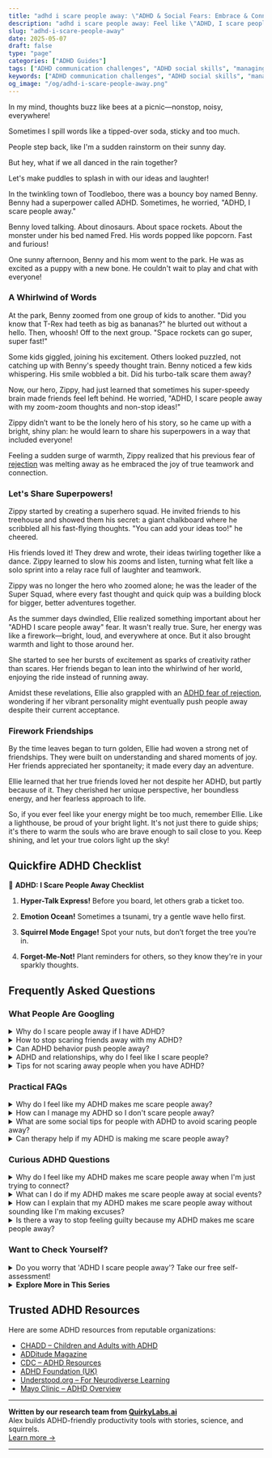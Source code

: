 ```yaml
---
title: "adhd i scare people away: \"ADHD & Social Fears: Embrace & Connect Without Scaring Away!\""
description: "adhd i scare people away: Feel like \"ADHD, I scare people away\"? Dive into our blog where we turn fears into shared laughter and understanding. Here, you're not alone but celebrated!"
slug: "adhd-i-scare-people-away"
date: 2025-05-07
draft: false
type: "page"
categories: ["ADHD Guides"]
tags: ["ADHD communication challenges", "ADHD social skills", "managing ADHD relationships", "ADHD and making friends", "coping with ADHD symptoms", "ADHD emotional regulation", "ADHD adult experiences"]
keywords: ["ADHD communication challenges", "ADHD social skills", "managing ADHD relationships", "ADHD and making friends", "coping with ADHD symptoms", "ADHD emotional regulation", "ADHD adult experiences"]
og_image: "/og/adhd-i-scare-people-away.png"
---
```


In my mind, thoughts buzz like bees at a picnic—nonstop, noisy, everywhere!

Sometimes I spill words like a tipped-over soda, sticky and too much.

People step back, like I'm a sudden rainstorm on their sunny day.

But hey, what if we all danced in the rain together?

Let's make puddles to splash in with our ideas and laughter!

In the twinkling town of Toodleboo, there was a bouncy boy named Benny. Benny had a superpower called ADHD. Sometimes, he worried, "ADHD, I scare people away."

Benny loved talking. About dinosaurs. About space rockets. About the monster under his bed named Fred. His words popped like popcorn. Fast and furious!

One sunny afternoon, Benny and his mom went to the park. He was as excited as a puppy with a new bone. He couldn't wait to play and chat with everyone!

### A Whirlwind of Words

At the park, Benny zoomed from one group of kids to another. "Did you know that T-Rex had teeth as big as bananas?" he blurted out without a hello. Then, whoosh! Off to the next group. "Space rockets can go super, super fast!"

Some kids giggled, joining his excitement. Others looked puzzled, not catching up with Benny's speedy thought train. Benny noticed a few kids whispering. His smile wobbled a bit. Did his turbo-talk scare them away?

Now, our hero, Zippy, had just learned that sometimes his super-speedy brain made friends feel left behind. He worried, "ADHD, I scare people away with my zoom-zoom thoughts and non-stop ideas!"

Zippy didn’t want to be the lonely hero of his story, so he came up with a bright, shiny plan: he would learn to share his superpowers in a way that included everyone!

Feeling a sudden surge of warmth, Zippy realized that his previous fear of [rejection](/pages/adhd-fear-of-rejection/) was melting away as he embraced the joy of true teamwork and connection.

### Let's Share Superpowers!

Zippy started by creating a superhero squad. He invited friends to his treehouse and showed them his secret: a giant chalkboard where he scribbled all his fast-flying thoughts. "You can add your ideas too!" he cheered.

His friends loved it! They drew and wrote, their ideas twirling together like a dance. Zippy learned to slow his zooms and listen, turning what felt like a solo sprint into a relay race full of laughter and teamwork.

Zippy was no longer the hero who zoomed alone; he was the leader of the Super Squad, where every fast thought and quick quip was a building block for bigger, better adventures together.

As the summer days dwindled, Ellie realized something important about her "ADHD I scare people away" fear. It wasn't really true. Sure, her energy was like a firework—bright, loud, and everywhere at once. But it also brought warmth and light to those around her.

She started to see her bursts of excitement as sparks of creativity rather than scares. Her friends began to lean into the whirlwind of her world, enjoying the ride instead of running away.

Amidst these revelations, Ellie also grappled with an [ADHD fear of rejection](/pages/adhd-fear-of-rejection/), wondering if her vibrant personality might eventually push people away despite their current acceptance.

### Firework Friendships

By the time leaves began to turn golden, Ellie had woven a strong net of friendships. They were built on understanding and shared moments of joy. Her friends appreciated her spontaneity; it made every day an adventure.

Ellie learned that her true friends loved her not despite her ADHD, but partly because of it. They cherished her unique perspective, her boundless energy, and her fearless approach to life.

So, if you ever feel like your energy might be too much, remember Ellie. Like a lighthouse, be proud of your bright light. It's not just there to guide ships; it's there to warm the souls who are brave enough to sail close to you. Keep shining, and let your true colors light up the sky!

## Quickfire ADHD Checklist

🚀 **ADHD: I Scare People Away Checklist**

1. **Hyper-Talk Express!** Before you board, let others grab a ticket too.
   
2. **Emotion Ocean!** Sometimes a tsunami, try a gentle wave hello first.

3. **Squirrel Mode Engage!** Spot your nuts, but don’t forget the tree you’re in.

4. **Forget-Me-Not!** Plant reminders for others, so they know they're in your sparkly thoughts.

## Frequently Asked Questions



### What People Are Googling

<details><summary>Why do I scare people away if I have ADHD?</summary><p>First off, it’s important to remember that you’re not alone in feeling this way, and it’s okay to feel concerned about your interactions. Sometimes, the energetic, enthusiastic, and spontaneous traits of ADHD might overwhelm people who aren't used to that level of intensity. It's not a reflection of your worth or character. One helpful approach could be to find a balance in conversations, allowing room for others to share and express themselves. This can create a more harmonious exchange, fostering better understanding and connections.</p></details>
<details><summary>How to stop scaring friends away with my ADHD?</summary><p>It can be really tough feeling like your ADHD might be impacting your friendships, but remember, you're not alone in this feeling. A good start is to openly communicate with your friends about your ADHD. Let them know how it might affect your interactions, like sometimes being forgetful or interrupting during conversations, and reassure them that these aren't reflections of your feelings towards them. Also, ask them how they feel and what they need from you in your friendship. This kind of open dialogue can help build understanding and strengthen your relationships.</p></details>
<details><summary>Can ADHD behavior push people away?</summary><p>Absolutely, it's understandable to wonder about this. ADHD can sometimes affect behavior in ways that might be challenging for others to understand, like interrupting during conversations or being a bit forgetful. Remember, though, that everyone has quirks and behaviors that can be puzzling to others. The key is communication and understanding—it's important to explain how ADHD plays a role in your life and to find supportive friends who appreciate your unique qualities and are willing to grow alongside you.</p></details>
<details><summary>ADHD and relationships, why do I feel like I scare people?</summary><p>It's not uncommon for folks with ADHD to worry about how their traits might impact relationships. Remember, your vibrant energy, creativity, and spontaneity are some of your greatest gifts! However, sometimes the intensity and variability of emotions associated with ADHD, along with challenges like impulsivity or distractibility, might feel overwhelming to others who aren't as familiar with ADHD. Communication is key — openly discussing your feelings and experiences can help bridge understanding and build stronger, more empathetic connections. Remember, the right people will cherish your unique qualities and grow alongside you.</p></details>
<details><summary>Tips for not scaring away people when you have ADHD?</summary><p>It's wonderful that you're thinking about your interactions with others! One helpful tip is to practice active listening. This means really focusing on what the other person is saying, perhaps nodding or giving small verbal cues like "mm-hmm" or "I see" to show you're engaged. It can also be useful to share about your ADHD when you feel comfortable, as this can help others understand your unique communication style. Lastly, remember that everyone has their quirks and challenges—being open and genuine about yours can actually draw people closer rather than push them away.</p></details>



### Practical FAQs

<details><summary>Why do I feel like my ADHD makes me scare people away?</summary><p>Feeling like your ADHD traits might scare people away can be really tough, but remember, you're not alone in this feeling. ADHD can sometimes make social interactions more challenging due to impulsivity, high energy, or difficulty following social cues, which might not always align with everyone's expectations. It's important to remember that your unique qualities also make you wonderfully engaging, creative, and sincere. Embracing your authentic self, while working on communication skills, can help build more understanding and stronger connections with others. Keep being you – the right people will cherish your vibrancy and your spirit!</p></details>
<details><summary>How can I manage my ADHD so I don't scare people away?</summary><p>It's really thoughtful of you to consider how your ADHD might affect your relationships with others. Remember, managing ADHD is about finding strategies that work for you, not changing who you are. Start by clearly communicating your needs and the ways ADHD influences your behavior to those around you; this can help them understand you better. Additionally, creating routines and using tools like reminders and lists can help you stay on track in social interactions. Most importantly, surround yourself with people who appreciate your unique qualities and support your growth.</p></details>
<details><summary>What are some social tips for people with ADHD to avoid scaring people away?</summary><p>Navigating social interactions can feel a bit daunting, but remember, your vibrant personality is also a gift! To foster comfortable connections, consider practicing active listening. This means really focusing on what the other person is saying, rather than preparing your next thought or response. It can also help to pace yourself in conversations—allowing pauses and taking turns can create a more relaxed dialogue. And always, a little empathy goes a long way; showing genuine interest in others' thoughts and feelings can make them feel valued and draw them closer, rather than pushing them away.</p></details>
<details><summary>Can therapy help if my ADHD is making me scare people away?</summary><p>Absolutely, therapy can be a very supportive resource when you're finding that your ADHD might be impacting your social interactions. A therapist who understands ADHD can help you explore the ways in which your behaviors might be misunderstood by others, and work with you to develop strategies to communicate more effectively. They can also assist you in building on your strengths, helping you to forge connections that feel rewarding and stable. Remember, seeking help is a brave and proactive step towards understanding yourself better and improving your relationships.</p></details>



### Curious ADHD Questions

<details><summary>Why do I feel like my ADHD makes me scare people away when I'm just trying to connect?</summary><p>It's really common to feel this way, and you're not alone in this experience. Sometimes, the ways ADHD can affect our communication — like talking a lot, jumping from topic to topic, or accidentally interrupting — might overwhelm others who aren't used to it. Remember, your enthusiasm and unique perspective are also part of what makes you wonderful to be around. It might help to share a bit about how your ADHD influences your communication style, as understanding can really bridge connections.</p></details>
<details><summary>What can I do if my ADHD makes me scare people away at social events?</summary><p>It’s completely understandable to feel this way, and you’re not alone in these experiences. One helpful strategy is to focus on smaller, more manageable group settings where you can engage more deeply with a few people at a time. This gives you the opportunity to form a connection and express yourself without the overwhelming buzz of larger groups. Additionally, rehearsing a few conversation starters or topics beforehand can ease the pressure and help you feel more prepared and confident in social situations. Remember, your unique perspective and energy are valuable, and finding the right space to share them will also allow others to see that too.</p></details>
<details><summary>How can I explain that my ADHD makes me scare people away without sounding like I'm making excuses?</summary><p>Absolutely, it’s so important to communicate your experiences authentically! When explaining how ADHD impacts your social interactions, try framing it as sharing information about yourself rather than making excuses. You might say something like, "I've noticed that sometimes my ADHD can make my responses seem abrupt or disconnected, and I really value our relationship, so I wanted to share that with you." This way, you're being open and allowing the other person to understand your perspective better, which can really strengthen your connections. Remember, most people appreciate honesty and will likely value your sincerity and the effort you're making in sharing your experiences.</p></details>
<details><summary>Is there a way to stop feeling guilty because my ADHD makes me scare people away?</summary><p>Absolutely, it's common for feelings of guilt to surface when you're managing ADHD and its impact on your relationships. Remember, ADHD includes challenges with impulsivity and social cues, which aren't your fault. A great step is to openly communicate with those around you about your ADHD; this can help them understand your actions better and foster empathy. Also, consider working with a therapist or coach who specializes in ADHD to develop strategies that enhance your social interactions and boost your confidence. These steps can really help in reducing guilt and improving your relationships.</p></details>



### Want to Check Yourself?

<details><summary>Do you worry that 'ADHD I scare people away'? Take our free self-assessment!</summary><p>Absolutely, it's quite common to worry about how ADHD might impact our social interactions, and you're definitely not alone in feeling this way. Our free self-assessment is a great tool to help you understand your experiences and how they might be affecting your relationships. It's designed to be a gentle guide to help you explore your social habits and patterns. Remember, every step you take is a part of learning more about yourself and growing—all in your own unique way.</p></details>

<script type="application/ld+json">
{
  "@context": "https://schema.org",
  "@type": "FAQPage",
  "mainEntity": [
    {
      "@type": "Question",
      "name": "Why do I scare people away if I have ADHD?",
      "acceptedAnswer": {
        "@type": "Answer",
        "text": "First off, it\u2019s important to remember that you\u2019re not alone in feeling this way, and it\u2019s okay to feel concerned about your interactions. Sometimes, the energetic, enthusiastic, and spontaneous traits of ADHD might overwhelm people who aren't used to that level of intensity. It's not a reflection of your worth or character. One helpful approach could be to find a balance in conversations, allowing room for others to share and express themselves. This can create a more harmonious exchange, fostering better understanding and connections."
      }
    },
    {
      "@type": "Question",
      "name": "How to stop scaring friends away with my ADHD?",
      "acceptedAnswer": {
        "@type": "Answer",
        "text": "It can be really tough feeling like your ADHD might be impacting your friendships, but remember, you're not alone in this feeling. A good start is to openly communicate with your friends about your ADHD. Let them know how it might affect your interactions, like sometimes being forgetful or interrupting during conversations, and reassure them that these aren't reflections of your feelings towards them. Also, ask them how they feel and what they need from you in your friendship. This kind of open dialogue can help build understanding and strengthen your relationships."
      }
    },
    {
      "@type": "Question",
      "name": "Can ADHD behavior push people away?",
      "acceptedAnswer": {
        "@type": "Answer",
        "text": "Absolutely, it's understandable to wonder about this. ADHD can sometimes affect behavior in ways that might be challenging for others to understand, like interrupting during conversations or being a bit forgetful. Remember, though, that everyone has quirks and behaviors that can be puzzling to others. The key is communication and understanding\u2014it's important to explain how ADHD plays a role in your life and to find supportive friends who appreciate your unique qualities and are willing to grow alongside you."
      }
    },
    {
      "@type": "Question",
      "name": "ADHD and relationships, why do I feel like I scare people?",
      "acceptedAnswer": {
        "@type": "Answer",
        "text": "It's not uncommon for folks with ADHD to worry about how their traits might impact relationships. Remember, your vibrant energy, creativity, and spontaneity are some of your greatest gifts! However, sometimes the intensity and variability of emotions associated with ADHD, along with challenges like impulsivity or distractibility, might feel overwhelming to others who aren't as familiar with ADHD. Communication is key \u2014 openly discussing your feelings and experiences can help bridge understanding and build stronger, more empathetic connections. Remember, the right people will cherish your unique qualities and grow alongside you."
      }
    },
    {
      "@type": "Question",
      "name": "Tips for not scaring away people when you have ADHD?",
      "acceptedAnswer": {
        "@type": "Answer",
        "text": "It's wonderful that you're thinking about your interactions with others! One helpful tip is to practice active listening. This means really focusing on what the other person is saying, perhaps nodding or giving small verbal cues like \"mm-hmm\" or \"I see\" to show you're engaged. It can also be useful to share about your ADHD when you feel comfortable, as this can help others understand your unique communication style. Lastly, remember that everyone has their quirks and challenges\u2014being open and genuine about yours can actually draw people closer rather than push them away."
      }
    }
  ]
}
</script>
<script type="application/ld+json">
{
  "@context": "https://schema.org",
  "@type": "Article",
  "author": {
    "@type": "Person",
    "name": "QuirkyLabs",
    "url": "https://quirkylabs.ai/about"
  },
  "headline": "adhd i scare people away: \"ADHD & Social Fears: Embrace & Connect Without Scaring Away!\"",
  "mainEntityOfPage": "https://blog.quirkylabs.ai/pages/adhd-i-scare-people-away/",
  "datePublished": "2025-05-07"
}
</script>
<script type="application/ld+json">
{
  "@context": "https://schema.org",
  "@type": "BreadcrumbList",
  "itemListElement": [
    {
      "@type": "ListItem",
      "position": 1,
      "name": "Home",
      "item": "https://quirkylabs.ai/"
    },
    {
      "@type": "ListItem",
      "position": 2,
      "name": "Blog",
      "item": "https://blog.quirkylabs.ai/"
    },
    {
      "@type": "ListItem",
      "position": 3,
      "name": "adhd i scare people away: \"ADHD & Social Fears: Embrace & Connect Without Scaring Away!\"",
      "item": "https://blog.quirkylabs.ai/pages/adhd-i-scare-people-away/"
    }
  ]
}
</script>

<details>
<summary><strong>Explore More in This Series</strong></summary>

- [Adhd Too Emotional](/pages/adhd-too-emotional/)
- [Adhd People Leave Me](/pages/adhd-people-leave-me/)
- [Adhd Too Much For Others](/pages/adhd-too-much-for-others/)
- [Adhd Want Love But Hide](/pages/adhd-want-love-but-hide/)
- [Adhd Fear Intimacy](/pages/adhd-fear-intimacy/)
- [Adhd Do I Deserve Love](/pages/adhd-do-i-deserve-love/)
- [Adhd Over Apologizing](/pages/adhd-over-apologizing/)
- [Adhd Fear Of Abandonment](/pages/adhd-fear-of-abandonment/)
</details>



## Trusted ADHD Resources

Here are some ADHD resources from reputable organizations:

- [CHADD – Children and Adults with ADHD](https://chadd.org)
- [ADDitude Magazine](https://www.additudemag.com)
- [CDC – ADHD Resources](https://www.cdc.gov/ncbddd/adhd)
- [ADHD Foundation (UK)](https://www.adhdfoundation.org.uk)
- [Understood.org – For Neurodiverse Learning](https://www.understood.org)
- [Mayo Clinic – ADHD Overview](https://www.mayoclinic.org/diseases-conditions/adhd)


---

**Written by our research team from [QuirkyLabs.ai](https://quirkylabs.ai)**  
Alex builds ADHD-friendly productivity tools with stories, science, and squirrels.  
[Learn more →](https://quirkylabs.ai)

---